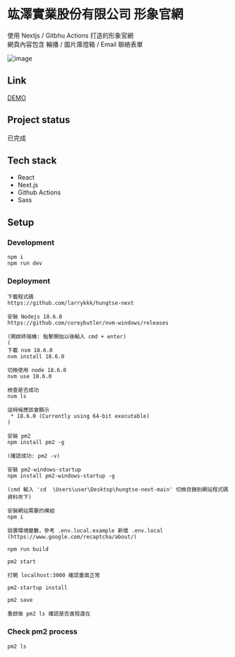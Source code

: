 # 竑澤實業股份有限公司 形象官網

使用 Nextjs / Gitbhu Actions 打造的形象官網  
網頁內容包含 輪播 / 圖片庫燈箱 / Email 聯絡表單

![image](https://user-images.githubusercontent.com/25131952/181602885-d64903f7-b80f-4cc9-9e8e-36d7d988d033.png)

## Link
[DEMO](https://larrykkk.github.io/hungtse-next/)

## Project status
已完成

## Tech stack

- React
- Next.js
- Github Actions
- Sass

## Setup

### Development

```
npm i
npm run dev
```

### Deployment

```
下載程式碼
https://github.com/larrykkk/hungtse-next

安裝 Nodejs 18.6.0
https://github.com/coreybutler/nvm-windows/releases

(開啟終端機: 點擊開始以後輸入 cmd + enter)
(
下載 nvm 18.6.0
nvm install 18.6.0

切換使用 node 18.6.0
nvm use 18.6.0

檢查是否成功
nvm ls

這時候應該會顯示 
 * 18.6.0 (Currently using 64-bit executable)
)

安裝 pm2
npm install pm2 -g

(確認成功: pm2 -v)

安裝 pm2-windows-startup
npm install pm2-windows-startup -g

(cmd 輸入 'cd  \Users\user\Desktop\hungtse-next-main' 切換目錄到網站程式碼資料夾下)

安裝網站需要的模組
npm i

設置環境變數，參考 .env.local.example 新增 .env.local
(https://www.google.com/recaptcha/about/)

npm run build

pm2 start

打開 localhost:3000 確認畫面正常

pm2-startup install

pm2 save

重啟後 pm2 ls 確認是否進程還在
```

### Check pm2 process 
```
pm2 ls
```
